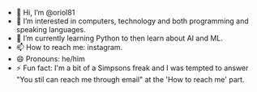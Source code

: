 - 👋 Hi, I’m @oriol81
- 👀 I’m interested in computers, technology and both programming and speaking languages.
- 🌱 I’m currently learning Python to then learn about AI and ML.
- 📫 How to reach me: instagram.
- 😄 Pronouns: he/him
- ⚡ Fun fact: I'm a bit of a Simpsons freak and I was tempted to answer "You stil can reach me through email" at the 'How to reach me' part.

<!---
oriol81/oriol81 is a ✨ special ✨ repository because its `README.md` (this file) appears on your GitHub profile.
You can click the Preview link to take a look at your changes.
--->
